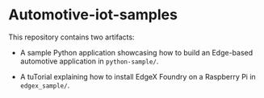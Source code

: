 # Automotive-iot-samples

This repository contains two artifacts:

* A sample Python application showcasing how to build an Edge-based automotive application in `python-sample/`.

* A tuTorial explaining how to install EdgeX Foundry on a Raspberry Pi in `edgex_sample/`.
